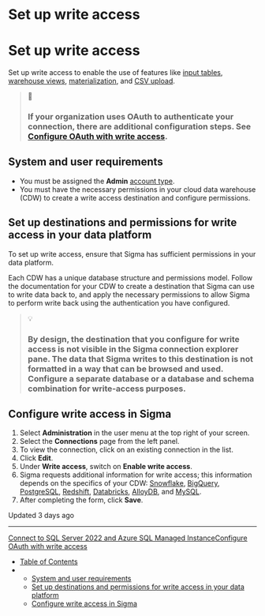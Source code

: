 # Set up write access

# Set up write access

Set up write access to enable the use of features like [input tables](/docs/create-and-manage-input-tables), [warehouse views](/docs/create-and-manage-workbook-warehouse-views), [materialization](/docs/materialization), and [CSV upload](/docs/upload-csv-data).

> 📘
>
> ### If your organization uses OAuth to authenticate your connection, there are additional configuration steps. See [Configure OAuth with write access](/docs/configure-oauth-with-write-access).

## System and user requirements

* You must be assigned the **Admin** [account type](/docs/user-account-types).
* You must have the necessary permissions in your cloud data warehouse (CDW) to create a write access destination and configure permissions.

## Set up destinations and permissions for write access in your data platform

To set up write access, ensure that Sigma has sufficient permissions in your data platform.

Each CDW has a unique database structure and permissions model. Follow the documentation for your CDW to create a destination that Sigma can use to write data back to, and apply the necessary permissions to allow Sigma to perform write back using the authentication you have configured.

> 💡
>
> ### By design, the destination that you configure for write access is not visible in the Sigma connection explorer pane. The data that Sigma writes to this destination is not formatted in a way that can be browsed and used. Configure a separate database or a database and schema combination for write-access purposes.

## Configure write access in Sigma

1. Select **Administration** in the user menu at the top right of your screen.
2. Select the **Connections** page from the left panel.
3. To view the connection, click on an existing connection in the list.
4. Click **Edit**.
5. Under **Write access**, switch on **Enable write access**.
6. Sigma requests additional information for write access; this information depends on the specifics of your CDW: [Snowflake](/docs/connect-to-snowflake#configure-write-access), [BigQuery](/docs/connect-to-bigquery), [PostgreSQL](/docs/connect-to-postgresql), [Redshift](/docs/connect-to-redshift), [Databricks](/docs/connect-to-databricks#configure-write-access), [AlloyDB](/docs/connect-to-alloydb), and [MySQL](/docs/connect-to-mysql).
7. After completing the form, click **Save**.

Updated 3 days ago

---

[Connect to SQL Server 2022 and Azure SQL Managed Instance](/docs/connect-to-sql-server-2022)[Configure OAuth with write access](/docs/configure-oauth-with-write-access)

* [Table of Contents](#)
* + [System and user requirements](#system-and-user-requirements)
  + [Set up destinations and permissions for write access in your data platform](#set-up-destinations-and-permissions-for-write-access-in-your-data-platform)
  + [Configure write access in Sigma](#configure-write-access-in-sigma)